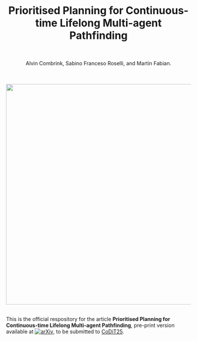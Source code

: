 
<br>
<h1 align="center">Prioritised Planning for Continuous-time Lifelong Multi-agent Pathfinding</h1>
<br>

<p align="center">
  Alvin Combrink, Sabino Franceso Roselli, and Martin Fabian.
</p>
<br>
<br>
<div style="text-align: center;">
  <img src="https://github.com/user-attachments/assets/44e6074d-3dbb-4d24-a538-18d22b357771" width="600">
</div>

<br> 

This is the official respository for the article **Prioritised Planning for Continuous-time Lifelong Multi-agent Pathfinding**, pre-print version available at [![arXiv](https://img.shields.io/badge/arXiv-1234.56789-B31B1B.svg)](https://arxiv.org/abs/1234.56789), to be submitted to [CoDiT25](https://www.codit2025.org/).
